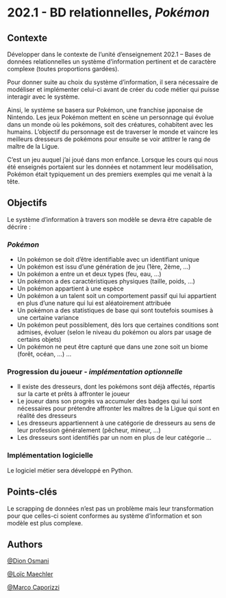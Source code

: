
# 202.1 - BD relationnelles, _Pokémon_

## Contexte
Développer dans le contexte de l’unité d’enseignement 202.1 – Bases de données relationnelles un système d’information pertinent et de caractère complexe (toutes proportions gardées).

Pour donner suite au choix du système d’information, il sera nécessaire de modéliser et implémenter celui-ci avant de créer du code métier qui puisse interagir avec le système.

Ainsi, le système se basera sur Pokémon, une franchise japonaise de Nintendo.
Les jeux Pokémon mettent en scène un personnage qui évolue dans un monde où les pokémons, soit des créatures, cohabitent avec les humains.
L’objectif du personnage est de traverser le monde et vaincre les meilleurs dresseurs de pokémons pour ensuite se voir attitrer le rang de maître de la Ligue.

C’est un jeu auquel j’ai joué dans mon enfance.
Lorsque les cours qui nous été enseignés portaient sur les données et notamment leur modélisation, Pokémon était typiquement un des premiers exemples qui me venait à la tête.

## Objectifs

Le système d’information à travers son modèle se devra être capable de décrire :

### _Pokémon_

-	Un pokémon se doit d’être identifiable avec un identifiant unique
-	Un pokémon est issu d’une génération de jeu (1ère, 2ème, …)
-	Un pokémon a entre un et deux types (feu, eau, …)
-	Un pokémon a des caractéristiques physiques (taille, poids, …)
-	Un pokémon appartient à une espèce
-	Un pokémon a un talent soit un comportement passif qui lui appartient en plus d’une nature qui lui est aléatoirement attribuée
-	Un pokémon a des statistiques de base qui sont toutefois soumises à une certaine variance
-	Un pokémon peut possiblement, dès lors que certaines conditions sont admises, évoluer (selon le niveau du pokémon ou alors par usage de certains objets)
-	Un pokémon ne peut être capturé que dans une zone soit un biome (forêt, océan, …)
...

### Progression du joueur - _implémentation optionnelle_

-	Il existe des dresseurs, dont les pokémons sont déjà affectés, répartis sur la carte et prêts à affronter le joueur
-	Le joueur dans son progrès va accumuler des badges qui lui sont nécessaires pour prétendre affronter les maîtres de la Ligue qui sont en réalité des dresseurs
-	Les dresseurs appartiennent à une catégorie de dresseurs au sens de leur profession généralement (pêcheur, mineur, …)
-	Les dresseurs sont identifiés par un nom en plus de leur catégorie
...

### Implémentation logicielle
Le logiciel métier sera développé en Python.

## Points-clés

Le scrapping de données n’est pas un problème mais leur transformation pour que celles-ci soient conformes au système d’information et son modèle est plus complexe.




## Authors

[@Dion Osmani](https://github.com/dij0s)

[@Loïc Maechler](https://github.com/eteroclia)

[@Marco Caporizzi](https://github.com/kpikpo)